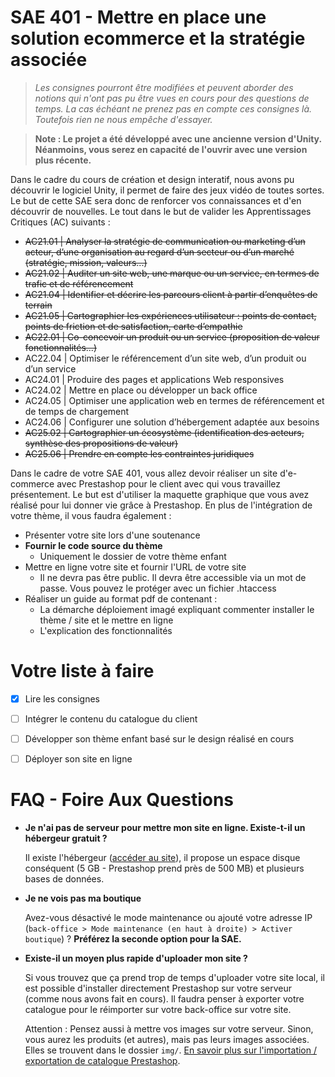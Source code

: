 # SAE 401 - Mettre en place une solution ecommerce et la stratégie associée
> _Les consignes pourront être modifiées et peuvent aborder des notions qui n'ont pas pu être vues en cours pour des questions de temps. La cas échéant ne prenez pas en compte ces consignes là. Toutefois rien ne nous empêche d'essayer._

> **Note : Le projet a été développé avec une ancienne version d'Unity. Néanmoins, vous serez en capacité de l'ouvrir avec une version plus récente.**

Dans le cadre du cours de création et design interatif, nous avons pu découvrir le logiciel Unity, il permet de faire des jeux vidéo de toutes sortes. Le but de cette SAE sera donc de renforcer vos connaissances et d'en découvrir de nouvelles. Le tout dans le but de valider les Apprentissages Critiques (AC) suivants : 

- ~~AC21.01 | Analyser la stratégie de communication ou marketing d’un acteur, d’une organisation au regard d’un secteur ou d’un marché (stratégie, mission, valeurs...)~~
- ~~AC21.02 | Auditer un site web, une marque ou un service, en termes de trafic et de référencement~~
- ~~AC21.04 | Identifier et décrire les parcours client à partir d’enquêtes de terrain~~
- ~~AC21.05 | Cartographier les expériences utilisateur : points de contact, points de friction et de satisfaction, carte d’empathie~~
- ~~AC22.01 | Co-concevoir un produit ou un service (proposition de valeur fonctionnalités...)~~
- AC22.04 | Optimiser le référencement d’un site web, d’un produit ou d’un service
- AC24.01 | Produire des pages et applications Web responsives
- AC24.02 | Mettre en place ou développer un back office
- AC24.05 | Optimiser une application web en termes de référencement et de temps de chargement
- AC24.06 | Configurer une solution d’hébergement adaptée aux besoins
- ~~AC25.02 | Cartographier un écosystème (identification des acteurs, synthèse des propositions de valeur)~~
- ~~AC25.06 | Prendre en compte les contraintes juridiques~~

Dans le cadre de votre SAE 401, vous allez devoir réaliser un site d'e-commerce avec Prestashop pour le client avec qui vous travaillez présentement. Le but est d'utiliser la maquette graphique que vous avez réalisé pour lui donner vie grâce à Prestashop. En plus de l'intégration de votre thème, il vous faudra également : 
- Présenter votre site lors d'une soutenance
- **Fournir le code source du thème**
    - Uniquement le dossier de votre thème enfant
- Mettre en ligne votre site et fournir l'URL de votre site
    - Il ne devra pas être public. Il devra être accessible via un mot de passe. Vous pouvez le protéger avec un fichier .htaccess
- Réaliser un guide au format pdf de contenant :
    - La démarche déploiement imagé expliquant commenter installer le thème / site et le mettre en ligne
    - L'explication des fonctionnalités

# Votre liste à faire
- [x] Lire les consignes
- [ ] Intégrer le contenu du catalogue du client 
- [ ] Développer son thème enfant basé sur le design réalisé en cours
- [ ] Déployer son site en ligne


# FAQ - Foire Aux Questions
- **Je n'ai pas de serveur pour mettre mon site en ligne. Existe-t-il un hébergeur gratuit ?**

    Il existe l'hébergeur ([accéder au site](https://www.infinityfree.net/)), il propose un espace disque conséquent (5 GB - Prestashop prend près de 500 MB) et plusieurs bases de données. 

- **Je ne vois pas ma boutique**

    Avez-vous désactivé le mode maintenance ou ajouté votre adresse IP (`back-office > Mode maintenance (en haut à droite) > Activer boutique`) ? **Préférez la seconde option pour la SAE.**

- **Existe-il un moyen plus rapide d'uploader mon site ?**

    Si vous trouvez que ça prend trop de temps d'uploader votre site local, il est possible d'installer directement Prestashop sur votre serveur (comme nous avons fait en cours). Il faudra penser à exporter votre catalogue pour le réimporter sur votre back-office sur votre site. 
    
    Attention : Pensez aussi à mettre vos images sur votre serveur. Sinon, vous aurez les produits (et autres), mais pas leurs images associées. Elles se trouvent dans le dossier `img/`. [En savoir plus sur l'importation / exportation de catalogue Prestashop](https://www.codeur.com/tuto/prestashop/importer-exporter-catalogue-produit-prestashop/).
